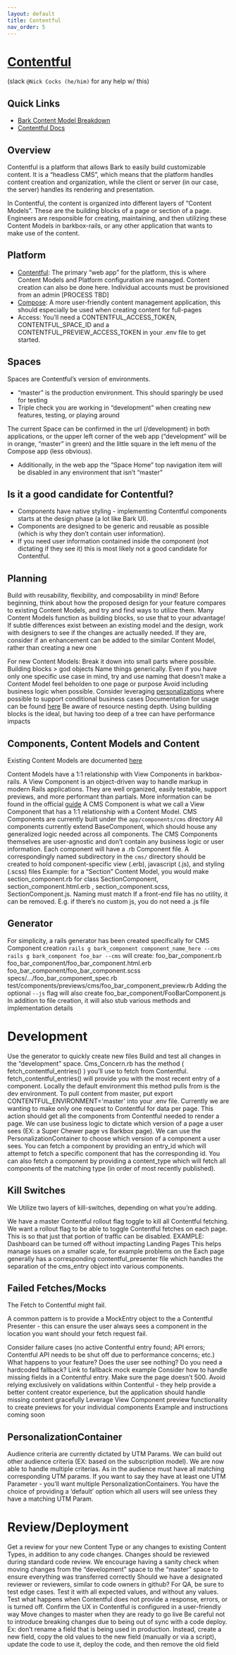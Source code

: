 ```yaml
---
layout: default
title: Contentful
nav_order: 5
---
```

# [Contentful](https://be.contentful.com/login)
(slack `@Nick Cocks (he/him)` for any help w/ this)

## Quick Links 

- [Bark Content Model Breakdown](https://docs.google.com/document/d/1VHyda-Vyi3pksdRZtzXwwFy9Be3P7NvvBbQGZTO9LKA/edit)
- [Contentful Docs](https://www.contentful.com/help/contentful-overview/)

## Overview

Contentful is a platform that allows Bark to easily build customizable content. 
It is a “headless CMS”, which means that the platform handles content creation and organization, while the client or server (in our case, the server) handles its rendering and presentation. 

In Contentful, the content is organized into different layers of “Content Models”. 
These are the building blocks of a page or section of a page. 
Engineers are responsible for creating, maintaining, and then utilizing these Content Models in barkbox-rails, or any other application that wants to make use of the content.

## Platform

- [Contentful](https://app.contentful.com/):
The primary “web app” for the platform, this is where Content Models and Platform configuration are managed.  Content creation can also be done here. 
Individual accounts must be provisioned from an admin [PROCESS TBD]
- [Compose](https://compose.contentful.com):
A more user-friendly content management application, this should especially be used when creating content for full-pages
- Access:
You’ll need a CONTENTFUL_ACCESS_TOKEN, CONTENTFUL_SPACE_ID and a CONTENTFUL_PREVIEW_ACCESS_TOKEN in your .env file to get started. 

## Spaces

Spaces are Contentful’s version of environments. 
- “master” is the production environment. This should sparingly be used for testing
- Triple check you are working in “development” when creating new features, testing, or playing around

The current Space can be confirmed in the url (/development) in both applications, or the upper left corner of the web app (“development” will be in orange, “master” in green) and the little square in the left menu of the Compose app (less obvious). 
- Additionally, in the web app the “Space Home” top navigation item will be disabled in any environment that isn’t “master”

## Is it a good candidate for Contentful?

- Components have native styling - implementing Contentful components starts at the design phase (a lot like Bark UI). 
- Components are designed to be generic and reusable as possible (which is why they don’t contain user information).
- If you need user information contained inside the component (not dictating if they see it) this is most likely not a good candidate for Contentful. 

## Planning

Build with reusability, flexibility, and composability in mind!
Before beginning, think about how the proposed design for your feature compares to existing Content Models, and try and find ways to utilize them. Many Content Models function as building blocks, so use that to your advantage! 
If subtle differences exist between an existing model and the design, work with designers to see if the changes are actually needed. If they are, consider if an enhancement can be added to the similar Content Model, rather than creating a new one

For new Content Models:
Break it down into small parts where possible. 
Building blocks > god objects
Name things generically. Even if you have only one specific use case in mind, try and use naming that doesn’t make a Content Model feel beholden to one page or purpose
Avoid including business logic when possible. Consider leveraging [personalizations](https://docs.google.com/document/d/1VHyda-Vyi3pksdRZtzXwwFy9Be3P7NvvBbQGZTO9LKA/edit#heading=h.bmo0ejkcajox) where possible to support conditional business cases
Documentation for usage can be found [here](https://docs.google.com/document/d/1VHyda-Vyi3pksdRZtzXwwFy9Be3P7NvvBbQGZTO9LKA)
Be aware of resource nesting depth. Using building blocks is the ideal, but having too deep of a tree can have performance impacts

## Components, Content Models and Content

Existing Content Models are documented [here](https://docs.google.com/document/d/1VHyda-Vyi3pksdRZtzXwwFy9Be3P7NvvBbQGZTO9LKA)

Content Models have a 1:1 relationship with View Components in barkbox-rails. 
A View Component is an object-driven way to handle markup in modern Rails applications. They are well organized, easily testable, support previews, and more performant than partials. More information can be found in the official [guide](https://viewcomponent.org/)
A CMS Component is what we call a View Component that has a 1:1 relationship with a Content Model.
CMS Components are currently built under the `app/components/cms` directory
All components currently extend BaseComponent, which should house any generalized logic needed across all components.
The CMS Components themselves are user-agnostic and don’t contain any business logic or user information.
Each component will have a .rb Component file. A correspondingly named subdirectory in the `cms/` directory should be created to hold component-specific view (.erb), javascript (.js), and styling (.scss) files
Example: for a “Section” Content Model, you would make section_component.rb for class SectionComponent, section_component.html.erb , section_component.scss, SectionComponent.js. Naming must match
If a front-end file has no utility, it can be removed. E.g. if there’s no custom js, you do not need a .js file

## Generator

For simplicity, a rails generator has been created specifically for CMS Component creation
`rails g bark_component component_name_here --cms`
`rails g bark_component foo_bar --cms` will create:
foo_bar_component.rb
foo_bar_component/foo_bar_component.html.erb
foo_bar_component/foo_bar_component.scss
specs/…/foo_bar_component_spec.rb
test/components/previews/cms/foo_bar_component_preview.rb
Adding the optional `--js` flag will also create 
foo_bar_component/FooBarComponent.js
In addition to file creation, it will also stub various methods and implementation details

# Development

Use the generator to quickly create new files
Build and test all changes in the “development” space.
Cms_Concern.rb has the method ( fetch_contentful_entries() ) you’ll use to fetch from Contentful. 
fetch_contentful_entries() will provide you with the most recent entry of a component. 
Locally the default environment this method pulls from is the dev environment. 
To pull content from master, put export CONTENTFUL_ENVIRONMENT='master' into your .env file.
Currently we are wanting to make only one request to Contentful for data per page. 
This action should get all the components from Contentful needed to render a page. 
We can use business logic to dictate which version of a page a user sees (EX: a Super Chewer page vs Barkbox page). 
We can use the PersonalizationContainer to choose which version of a component a user sees. 
You can fetch a component by providing an entry_id which will attempt to fetch a specific component that has the corresponding id. 
You can also fetch a component by providing a content_type which will fetch all components of the matching type (in order of most recently published).

## Kill Switches

We Utilize two layers of kill-switches, depending on what you’re adding. 

We have a master Contentful rollout flag toggle to kill all Contentful fetching. 
We want a rollout flag to be able to toggle Contentful fetches on each page. 
This is so that just that portion of traffic can be disabled. 
EXAMPLE: Dashboard can be turned off without impacting Landing Pages
This helps manage issues on a smaller scale, for example problems on the 
Each page generally has a corresponding contentful_presenter file which handles the separation of the cms_entry object into various components.  

## Failed Fetches/Mocks

The Fetch to Contentful might fail. 

A common pattern is to provide a MockEntry object to the a Contentful Presenter - this can ensure the user always sees a component in the location you want should your fetch request fail. 

Consider failure cases (no active Contentful entry found; API errors; Contentful API needs to be shut off due to performance concerns; etc.)
What happens to your feature?
Does the user see nothing? 
Do you need a hardcoded fallback?
Link to fallback mock example
Consider how to handle missing fields in a Contentful entry. 
Make sure the page doesn’t 500. 
Avoid relying exclusively on validations within Contentful - they help provide a better content creator experience, but the application should handle missing content gracefully
Leverage View Component preview functionality to create previews for your individual components
Example and instructions coming soon

## PersonalizationContainer

Audience criteria are currently dictated by UTM Params. 
We can build out other audience criteria (EX: based on the subscription model).
We are now able to handle multiple criterias. 
As in the audience must have all matching corresponding UTM params. If you want to say they have at least one UTM Parameter - you’ll want multiple PersonalizationContainers. 
You have the choice of providing a ‘default’ option which all users will see unless they have a matching UTM Param. 

# Review/Deployment

Get a review for your new Content Type or any changes to existing Content Types, in addition to any code changes. 
Changes should be reviewed during standard code review. 
We encourage having a sanity check when moving changes from the “development” space to the “master” space to ensure everything was transferred correctly
Should we have a designated reviewer or reviewers, similar to code owners in github?
For QA, be sure to test edge cases. 
Test it with all expected values, and without any values. 
Test what happens when Contentful does not provide a response, errors, or is turned off. 
Confirm the UX in Contentful is configured in a user-friendly way
Move changes to master when they are ready to go live
Be careful not to introduce breaking changes due to being out of sync with a code deploy. Ex: don’t rename a field that is being used in production. Instead, create  a new field, copy the old values to the new field (manually or via a script), update the code to use it, deploy the code, and then remove the old field



